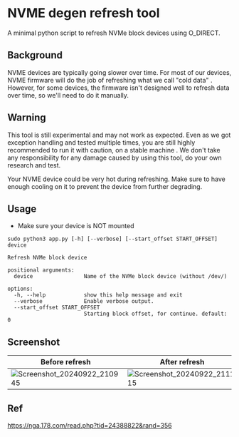 # NVME degen refresh tool

A minimal python script to refresh NVMe block devices using O_DIRECT.

## Background

NVME devices are typically going slower over time. For most of our devices, NVME firmware will do the job of refreshing what we call "cold data" . However, for some devices, the firmware isn't designed well to refresh data over time, so we'll need to do it manually.

## Warning

This tool is still experimental and may not work as expected. Even as we got exception handling and tested multiple times, you are still highly recommended to run it with caution, on a stable machine . We don't take any responsibility for any damage caused by using this tool, do your own research and test.

Your NVME device could be very hot during refreshing. Make sure to have enough cooling on it to prevent the device from further degrading.

## Usage

- Make sure your device is NOT mounted

```shell
sudo python3 app.py [-h] [--verbose] [--start_offset START_OFFSET] device

Refresh NVMe block device

positional arguments:
  device                Name of the NVMe block device (without /dev/)

options:
  -h, --help            show this help message and exit
  --verbose             Enable verbose output.
  --start_offset START_OFFSET
                        Starting block offset, for continue. default: 0
```

## Screenshot
| Before refresh | After refresh |
| ---- | ---- |
| ![Screenshot_20240922_210945](https://github.com/user-attachments/assets/8451d269-62e9-4f8a-a2e2-fedc84a339e4) | ![Screenshot_20240922_211115](https://github.com/user-attachments/assets/767ad78a-f37c-49ca-95ff-840c1449f90f) |


## Ref

https://nga.178.com/read.php?tid=24388822&rand=356
